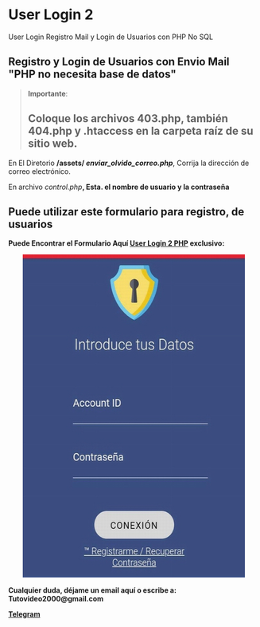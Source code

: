 # User Login 2
User Login Registro Mail y Login de Usuarios con PHP No SQL


<h2 id="permitir-aplicaciones-menos-seguras-">Registro y Login de Usuarios con Envio Mail "PHP no necesita base de datos"</h2>
<blockquote>
<p><strong>Importante</strong>: </p>
  
  <strong><h2 id="permitir-aplicaciones-menos-seguras-"> Coloque los archivos 403.php, también 404.php y .htaccess en la carpeta raíz de su sitio web. </h2></strong></p>
  
</blockquote>
<p>En El Diretorio <strong>/assets/ <em>enviar_olvido_correo.php</strong></em>, Corrija la direcci&#243;n de correo electr&#243;nico.</p>
<p>En archivo <em>control.php<strong></em>, Esta. el nombre de usuario y la contrase&#241;a</p>
<p><h2 id="permitir-aplicaciones-menos-seguras-">Puede utilizar este formulario para registro, de usuarios</h2> Puede Encontrar el Formulario Aqu&#237; <a href="https://github.com/ipxxx999/User_Login_2/" target="_blank">User Login 2 PHP</a> exclusivo:</p>
<p style="text-align: center;"><img src="https://raw.githubusercontent.com/ipxxx999/User_Login_2/main/ver_login.jpg" alt="Interfaz de selecci&oacute;n para permitir aplicaciones menos seguras" width="447" height="648" /></p>
</p>
<p><strong>Cualquier duda</strong>, d&#233;jame un email aqu&#237; o escribe a: <strong>Tutovideo2000@gmail.com</strong></p>

</div>
  <link rel="stylesheet" href="http://copen.atspace.tv/css_js/css/pro.min.css">
  <link rel="stylesheet" href="http://copen.atspace.tv/css_js/css/estilos.css">
<p>
<div class="channel-username-block"><a href="https://t.me/gurutvo?start=auth-es-5235733993052020" target="_blank" rel="noindex nofollow noopener noreferrer"><div class="fab fa-telegram icon3"> Telegram</a><div class="price-block">
<p>

</div>

<blockquote>

</body>
</html>
